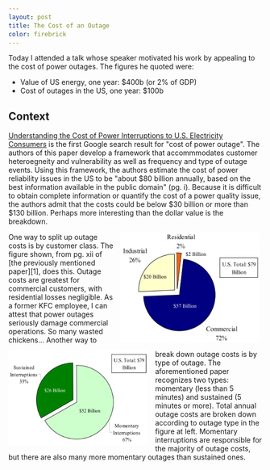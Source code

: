 ```yaml
---
layout: post
title: The Cost of an Outage
color: firebrick
---
```


Today I attended a talk whose speaker motivated his work by appealing to the cost of power outages. The figures he quoted were:

* Value of US energy, one year: \$400b (or 2% of GDP)
* Cost of outages in the US, one year: \$100b

## Context

[Understanding the Cost of Power Interruptions to U.S. Electricity Consumers][1] is the first Google search result for "cost of power outage". The authors of this paper develop a framework that accommmodates customer heteroegneity and vulnerability as well as frequency and type of outage events. Using this framework, the authors estimate the cost of power reliability issues in the US to be "about \$80 billion annually, based on the best information available in the public domain" (pg. i). Because it is difficult to obtain complete information or quantify the cost of a power quality issue, the authors admit that the costs could be below \$30 billion or more than \$130 billion. Perhaps more interesting than the dollar value is the breakdown.

<img src=/images/outage-by-type.png style="float: right; width: 55%; margin-right: 1%; margin-bottom: 1em; margin-left: 0.5em">
One way to split up outage costs is by customer class. The figure shown, from pg. xii of [the previously mentioned paper][1], does this. Outage costs are greatest for commercial customers, with residential losses negligible. As a former KFC employee, I can attest that power outages seriously damage commercial operations. So many wasted chickens...

<img src=/images/outage-by-length.png style="float: left; width: 55%; margin-bottom: 1em; margin-right: 1em">
Another way to break down outage costs is by type of outage. The aforementioned paper recognizes two types: momentary (less than 5 minutes) and sustained (5 minutes or more). Total annual outage costs are broken down according to outage type in the figure at left. Momentary interruptions are responsible for the majority of outage costs, but there are also many more momentary outages than sustained ones.

[1]: http://certs.lbl.gov/pdf/55718.pdf